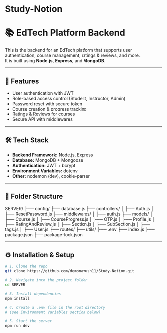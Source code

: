 # Study-Notion
# 📚 EdTech Platform Backend

This is the backend for an EdTech platform that supports user authentication, course management, ratings & reviews, and more.  
It is built using **Node.js**, **Express**, and **MongoDB**.

---

## 🚀 Features
- User authentication with JWT
- Role-based access control (Student, Instructor, Admin)
- Password reset with secure token
- Course creation & progress tracking
- Ratings & Reviews for courses
- Secure API with middlewares

---

## 🛠 Tech Stack
- **Backend Framework:** Node.js, Express
- **Database:** MongoDB + Mongoose
- **Authentication:** JWT + bcrypt
- **Environment Variables:** dotenv
- **Other:** nodemon (dev), cookie-parser

---

## 📂 Folder Structure
SERVER/ ├── config/ ├── database.js  ├── controllers/ │ ├── Auth.js │ ├── ResetPassword.js ├── middlewares/ │ ├── auth.js ├── models/ │ ├── Course.js │ ├── CourseProgress.js │ ├── OTP.js │ ├── Profile.js │ ├── RatingAndReview.js │ ├── Section.js │ ├── SubSection.js │ ├── tags.js │ ├── User.js ├── routes/ ├── utils/ ├── .env ├── index.js ├── package.json ├── package-lock.json


---

## ⚙️ Installation & Setup
```bash
# 1. Clone the repo
git clone https://github.com/demonayush11/Study-Notion.git

# 2. Navigate into the project folder
cd SERVER

# 3. Install dependencies
npm install

# 4. Create a .env file in the root directory
# (see Environment Variables section below)

# 5. Start the server
npm run dev
